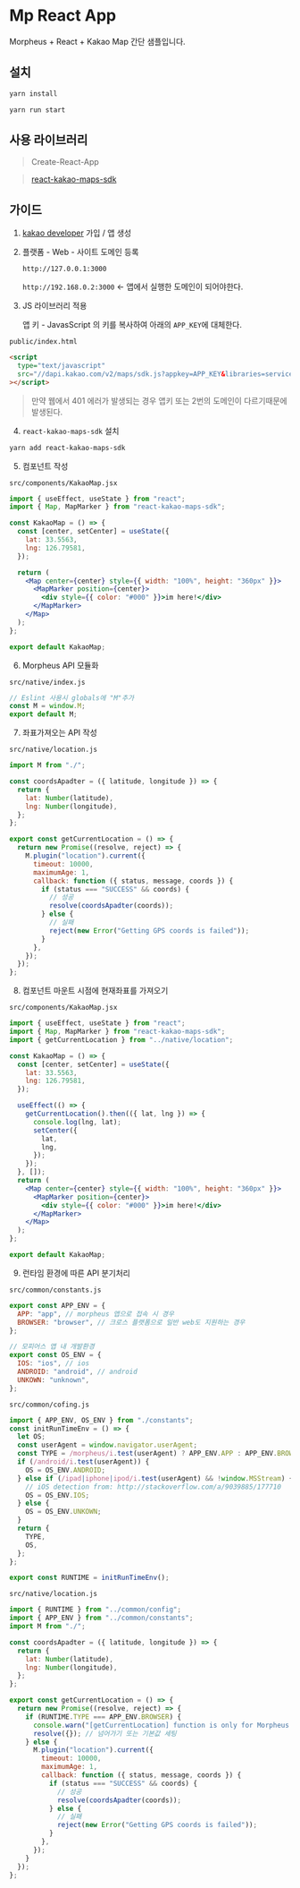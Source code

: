 # Mp React App

Morpheus + React + Kakao Map 간단 샘플입니다.

## 설치

```bash
yarn install

yarn run start
```

## 사용 라이브러리

> Create-React-App

> [react-kakao-maps-sdk](https://react-kakao-maps-sdk.jaeseokim.dev/)

## 가이드

1. [kakao developer](https://developers.kakao.com/) 가입 / 앱 생성

2. 플랫폼 - Web - 사이트 도메인 등록

   `http://127.0.0.1:3000`

   `http://192.168.0.2:3000` <- 앱에서 실행한 도메인이 되어야한다.

3. JS 라이브러리 적용

   앱 키 - JavasScript 의 키를 복사하여 아래의 `APP_KEY`에 대체한다.

`public/index.html`

```html
<script
  type="text/javascript"
  src="//dapi.kakao.com/v2/maps/sdk.js?appkey=APP_KEY&libraries=services,clusterer,drawing"
></script>
```

> 만약 웹에서 401 에러가 발생되는 경우 앱키 또는 2번의 도메인이 다르기때문에 발생된다.

4. `react-kakao-maps-sdk` 설치

```bash
yarn add react-kakao-maps-sdk
```

5. 컴포넌트 작성

`src/components/KakaoMap.jsx`

```jsx
import { useEffect, useState } from "react";
import { Map, MapMarker } from "react-kakao-maps-sdk";

const KakaoMap = () => {
  const [center, setCenter] = useState({
    lat: 33.5563,
    lng: 126.79581,
  });

  return (
    <Map center={center} style={{ width: "100%", height: "360px" }}>
      <MapMarker position={center}>
        <div style={{ color: "#000" }}>im here!</div>
      </MapMarker>
    </Map>
  );
};

export default KakaoMap;
```

6. Morpheus API 모듈화

`src/native/index.js`

```js
// Eslint 사용시 globals에 "M"추가
const M = window.M;
export default M;
```

7. 좌표가져오는 API 작성

`src/native/location.js`

```js
import M from "./";

const coordsApadter = ({ latitude, longitude }) => {
  return {
    lat: Number(latitude),
    lng: Number(longitude),
  };
};

export const getCurrentLocation = () => {
  return new Promise((resolve, reject) => {
    M.plugin("location").current({
      timeout: 10000,
      maximumAge: 1,
      callback: function ({ status, message, coords }) {
        if (status === "SUCCESS" && coords) {
          // 성공
          resolve(coordsApadter(coords));
        } else {
          // 실패
          reject(new Error("Getting GPS coords is failed"));
        }
      },
    });
  });
};
```

8. 컴포넌트 마운트 시점에 현재좌표를 가져오기

`src/components/KakaoMap.jsx`

```jsx
import { useEffect, useState } from "react";
import { Map, MapMarker } from "react-kakao-maps-sdk";
import { getCurrentLocation } from "../native/location";

const KakaoMap = () => {
  const [center, setCenter] = useState({
    lat: 33.5563,
    lng: 126.79581,
  });

  useEffect(() => {
    getCurrentLocation().then(({ lat, lng }) => {
      console.log(lng, lat);
      setCenter({
        lat,
        lng,
      });
    });
  }, []);
  return (
    <Map center={center} style={{ width: "100%", height: "360px" }}>
      <MapMarker position={center}>
        <div style={{ color: "#000" }}>im here!</div>
      </MapMarker>
    </Map>
  );
};

export default KakaoMap;
```

9. 런타임 환경에 따른 API 분기처리

`src/common/constants.js`

```js
export const APP_ENV = {
  APP: "app", // morpheus 앱으로 접속 시 경우
  BROWSER: "browser", // 크로스 플랫폼으로 일반 web도 지원하는 경우
};

// 모피어스 앱 내 개발환경
export const OS_ENV = {
  IOS: "ios", // ios
  ANDROID: "android", // android
  UNKOWN: "unknown",
};
```

`src/common/cofing.js`

```js
import { APP_ENV, OS_ENV } from "./constants";
const initRunTimeEnv = () => {
  let OS;
  const userAgent = window.navigator.userAgent;
  const TYPE = /morpheus/i.test(userAgent) ? APP_ENV.APP : APP_ENV.BROWSER;
  if (/android/i.test(userAgent)) {
    OS = OS_ENV.ANDROID;
  } else if (/ipad|iphone|ipod/i.test(userAgent) && !window.MSStream) {
    // iOS detection from: http://stackoverflow.com/a/9039885/177710
    OS = OS_ENV.IOS;
  } else {
    OS = OS_ENV.UNKOWN;
  }
  return {
    TYPE,
    OS,
  };
};

export const RUNTIME = initRunTimeEnv();
```

`src/native/location.js`

```js
import { RUNTIME } from "../common/config";
import { APP_ENV } from "../common/constants";
import M from "./";

const coordsApadter = ({ latitude, longitude }) => {
  return {
    lat: Number(latitude),
    lng: Number(longitude),
  };
};

export const getCurrentLocation = () => {
  return new Promise((resolve, reject) => {
    if (RUNTIME.TYPE === APP_ENV.BROWSER) {
      console.warn("[getCurrentLocation] function is only for Morpheus App");
      resolve({}); // 넘어가기 또는 기본값 세팅
    } else {
      M.plugin("location").current({
        timeout: 10000,
        maximumAge: 1,
        callback: function ({ status, message, coords }) {
          if (status === "SUCCESS" && coords) {
            // 성공
            resolve(coordsApadter(coords));
          } else {
            // 실패
            reject(new Error("Getting GPS coords is failed"));
          }
        },
      });
    }
  });
};
```
